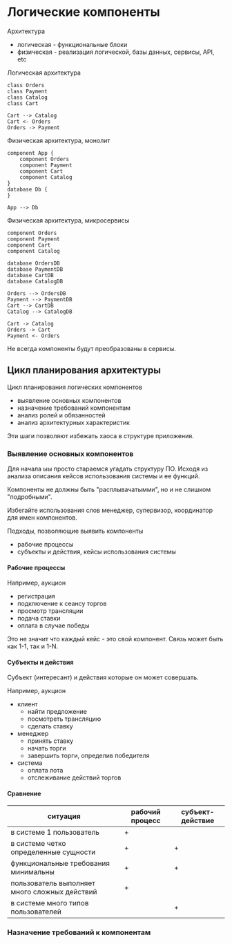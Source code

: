 # Логические компоненты

Архитектура 
- логическая - функциональные блоки
- физическая - реализация логической, базы данных, сервисы, API, etc


Логическая архитектура
```plantuml
class Orders
class Payment
class Catalog
class Cart

Cart --> Catalog
Cart <- Orders
Orders -> Payment
```

Физическая архитектура, монолит
```plantuml
component App {
    component Orders
    component Payment
    component Cart
    component Catalog
}
database Db {
}

App --> Db
```

Физическая архитектура, микросервисы
```plantuml
component Orders
component Payment
component Cart
component Catalog

database OrdersDB
database PaymentDB
database CartDB
database CatalogDB

Orders --> OrdersDB
Payment --> PaymentDB
Cart --> CartDB
Catalog --> CatalogDB

Cart -> Catalog
Orders -> Cart
Payment <- Orders
```

Не всегда компоненты будут преобразованы в сервисы.

## Цикл планирования архитектуры

Цикл планирования логических компонентов
- выявление основных компонентов
- назначение требований компонентам
- анализ ролей и обязанностей
- анализ архитектурных характеристик

Эти шаги позволяют избежать хаоса в структуре приложения.

### Выявление основных компонентов

Для начала ыы просто стараемся угадать структуру ПО.
Исходя из анализа описания кейсов использования системы и ее функций.

Компоненты не должны быть "расплывачатымми", но и не слишком "подробными".

Избегайте использования слов менеджер, супервизор, координатор для имен компонентов.

Подходы, позволяющие выявить компоненты
- рабочие процессы
- субъекты и действия, кейсы использования системы

#### Рабочие процессы

Например, аукцион
- регистрация
- подключение к сеансу торгов
- просмотр трансляции
- подача ставки
- оплата в случае победы

Это не значит что каждый кейс - это свой компонент. Связь может быть как 1-1, так и 1-N.

#### Субъекты и действия

Субъект (интересант) и действия которые он может совершать.

Например, аукцион
- клиент
  - найти предложение
  - посмотреть трансляцию
  - сделать ставку
- менеджер
  - принять ставку
  - начать торги
  - завершить торги, определив победителя
- система
  - оплата лота
  - отслеживание действий торгов

#### Сравнение

| ситуация                                      | рабочий процесс | субъект-действие |
|-----------------------------------------------|-----------------|------------------|
| в системе 1 пользователь                      | +               |                  |
| в системе четко определенные сущности         | +               | +                |
| функциональные требования минимальны          | +               | +                |
| пользователь выполняет много сложных действий | +               |                  |
| в системе много типов пользователей           |                 | +                |

### Назначение требований к компонентам

